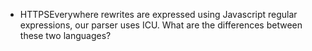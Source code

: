 * HTTPSEverywhere rewrites are expressed using Javascript regular expressions,
  our parser uses ICU. What are the differences between these two languages?
